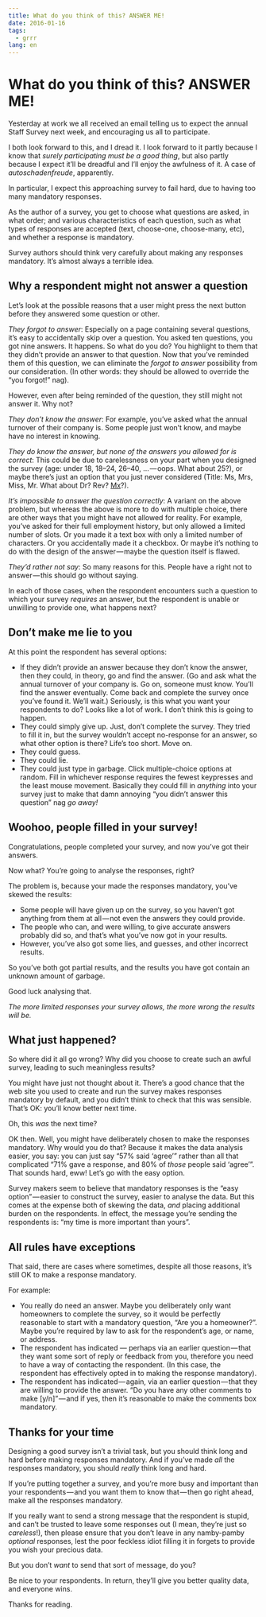 ```yaml
---
title: What do you think of this? ANSWER ME!
date: 2016-01-16
tags:
  - grrr
lang: en
---
```


# What do you think of this? ANSWER ME!

Yesterday at work we all received an email telling us to expect the annual Staff Survey next week, and encouraging us all to participate.

I both look forward to this, and I dread it. I look forward to it partly because I know that _surely participating must be a good thing_, but also partly because I expect it’ll be dreadful and I’ll enjoy the awfulness of it. A case of _autoschadenfreude_, apparently.

In particular, I expect this approaching survey to fail hard, due to having too many mandatory responses.

As the author of a survey, you get to choose what questions are asked, in what order; and various characteristics of each question, such as what types of responses are accepted (text, choose-one, choose-many, etc), and whether a response is mandatory.

Survey authors should think very carefully about making any responses mandatory. It’s almost always a terrible idea.

## Why a respondent might not answer a question

Let’s look at the possible reasons that a user might press the next button before they answered some question or other.

_They forgot to answer_: Especially on a page containing several questions, it’s easy to accidentally skip over a question. You asked ten questions, you got nine answers. It happens. So what do you do? You highlight to them that they didn’t provide an answer to that question. Now that you’ve reminded them of this question, we can eliminate the _forgot to answer_ possibility from our consideration. (In other words: they should be allowed to override the “you forgot!” nag).

However, even after being reminded of the question, they still might not answer it. Why not?

_They don’t know the answer_: For example, you’ve asked what the annual turnover of their company is. Some people just won’t know, and maybe have no interest in knowing.

_They do know the answer, but none of the answers you allowed for is correct_: This could be due to carelessness on your part when you designed the survey (age: under 18, 18–24, 26–40, … — oops. What about 25?), or maybe there’s just an option that you just never considered (Title: Ms, Mrs, Miss, Mr. What about Dr? Rev? [Mx](http://en.wikipedia.org/wiki/Gender_neutral_title)?).

_It’s impossible to answer the question correctly_: A variant on the above problem, but whereas the above is more to do with multiple choice, there are other ways that you might have not allowed for reality. For example, you’ve asked for their full employment history, but only allowed a limited number of slots. Or you made it a text box with only a limited number of characters. Or you accidentally made it a checkbox. Or maybe it’s nothing to do with the design of the answer — maybe the question itself is flawed.

_They’d rather not say_: So many reasons for this. People have a right not to answer — this should go without saying.

In each of those cases, when the respondent encounters such a question to which your survey _requires_ an answer, but the respondent is unable or unwilling to provide one, what happens next?

## Don’t make me lie to you

At this point the respondent has several options:

- If they didn’t provide an answer because they don’t know the answer, then they could, in theory, go and find the answer. (Go and ask what the annual turnover of your company is. Go on, someone must know. You’ll find the answer eventually. Come back and complete the survey once you’ve found it. We’ll wait.) Seriously, is this what you want your respondents to do? Looks like a lot of work. I don’t think this is going to happen.
- They could simply give up. Just, don’t complete the survey. They tried to fill it in, but the survey wouldn’t accept no-response for an answer, so what other option is there? Life’s too short. Move on.
- They could guess.
- They could lie.
- They could just type in garbage. Click multiple-choice options at random. Fill in whichever response requires the fewest keypresses and the least mouse movement. Basically they could fill in _anything_ into your survey just to make that damn annoying “you didn’t answer this question” nag _go away!_

## Woohoo, people filled in your survey!

Congratulations, people completed your survey, and now you’ve got their answers.

Now what? You’re going to analyse the responses, right?

The problem is, because your made the responses mandatory, you’ve skewed the results:

- Some people will have given up on the survey, so you haven’t got anything from them at all — not even the answers they could provide.
- The people who can, and were willing, to give accurate answers probably did so, and that’s what you’ve now got in your results.
- However, you’ve also got some lies, and guesses, and other incorrect results.

So you’ve both got partial results, and the results you have got contain an unknown amount of garbage.

Good luck analysing that.

_The more limited responses your survey allows, the more wrong the results will be._

## What just happened?

So where did it all go wrong? Why did you choose to create such an awful survey, leading to such meaningless results?

You might have just not thought about it. There’s a good chance that the web site you used to create and run the survey makes responses mandatory by default, and you didn’t think to check that this was sensible. That’s OK: you’ll know better next time.

Oh, this _was_ the next time?

OK then. Well, you might have deliberately chosen to make the responses mandatory. Why would you do that? Because it makes the data analysis easier, you say: you can just say “57% said ‘agree’” rather than all that complicated “71% gave a response, and 80% of _those_ people said ‘agree’”. That sounds hard, eww! Let’s go with the easy option.

Survey makers seem to believe that mandatory responses is the “easy option” — easier to construct the survey, easier to analyse the data. But this comes at the expense both of skewing the data, _and_ placing additional burden on the respondents. In effect, the message you’re sending the respondents is: “my time is more important than yours”.

## All rules have exceptions

That said, there are cases where sometimes, despite all those reasons, it’s still OK to make a response mandatory.

For example:

- You really do need an answer. Maybe you deliberately only want homeowners to complete the survey, so it would be perfectly reasonable to start with a mandatory question, “Are you a homeowner?”. Maybe you’re required by law to ask for the respondent’s age, or name, or address.
- The respondent has indicated — perhaps via an earlier question — that they want some sort of reply or feedback from you, therefore you need to have a way of contacting the respondent. (In this case, the respondent has effectively opted in to making the response mandatory).
- The respondent has indicated — again, via an earlier question — that they are willing to provide the answer. “Do you have any other comments to make &#x5b;y/n]” — and if yes, then it’s reasonable to make the comments box mandatory.

## Thanks for your time

Designing a good survey isn’t a trivial task, but you should think long and hard before making responses mandatory. And if you’ve made _all_ the responses mandatory, you should _really_ think long and hard.

If you’re putting together a survey, and you’re more busy and important than your respondents — and you want them to know that — then go right ahead, make all the responses mandatory.

If you really want to send a strong message that the respondent is stupid, and can’t be trusted to leave some responses out (I mean, they’re just so _careless_!), then please ensure that you don’t leave in any namby-pamby _optional_ responses, lest the poor feckless idiot filling it in forgets to provide you wish your precious data.

But you don’t _want_ to send that sort of message, do you?

Be nice to your respondents. In return, they’ll give you better quality data, and everyone wins.

Thanks for reading.
